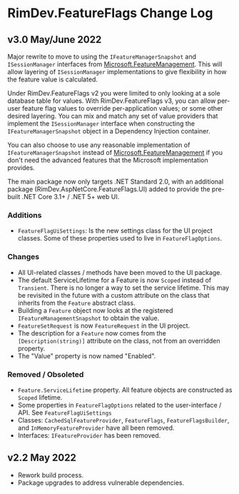 # RimDev.FeatureFlags Change Log

## v3.0 May/June 2022

Major rewrite to move to using the `IFeatureManagerSnapshot` and `ISessionManager` interfaces from [Microsoft.FeatureManagement](https://www.nuget.org/packages/Microsoft.FeatureManagement/).  This will allow layering of `ISessionManager` implementations to give flexibility in how the feature value is calculated.

Under RimDev.FeatureFlags v2 you were limited to only looking at a sole database table for values.  With RimDev.FeatureFlags v3, you can allow per-user feature flag values to override per-application values; or some other desired layering.  You can mix and match any set of value providers that implement the `ISessionManager` interface when constructing the `IFeatureManagerSnapshot` object in a Dependency Injection container.

You can also choose to use any reasonable implementation of `IFeatureManagerSnapshot` instead of [Microsoft.FeatureManagement](https://www.nuget.org/packages/Microsoft.FeatureManagement/) if you don't need the advanced features that the Microsoft implementation provides.

The main package now only targets .NET Standard 2.0, with an additional package (RimDev.AspNetCore.FeatureFlags.UI) added to provide the pre-built .NET Core 3.1+ / .NET 5+ web UI.

### Additions

- `FeatureFlagUiSettings`: Is the new settings class for the UI project classes.  Some of these properties used to live in `FeatureFlagOptions`.

### Changes

- All UI-related classes / methods have been moved to the UI package.
- The default ServiceLifetime for a Feature is now `Scoped` instead of `Transient`.  There is no longer a way to set the service lifetime.  This may be revisited in the future with a custom attribute on the class that inherits from the `Feature` abstract class.
- Building a `Feature` object now looks at the registered `IFeatureManagementSnapshot` to obtain the value.
- `FeatureSetRequest` is now `FeatureRequest` in the UI project.
- The description for a `Feature` now comes from the `[Description(string)]` attribute on the class, not from an overridden property.
- The "Value" property is now named "Enabled".

### Removed / Obsoleted

- `Feature.ServiceLifetime` property.  All feature objects are constructed as `Scoped` lifetime.
- Some properties in `FeatureFlagOptions` related to the user-interface / API.  See `FeatureFlagUiSettings`
- Classes: `CachedSqlFeatureProvider`, `FeatureFlags`, `FeatureFlagsBuilder`, and `InMemoryFeatureProvider` have all been removed.
- Interfaces: `IFeatureProvider` has been removed.

## v2.2 May 2022

- Rework build process.
- Package upgrades to address vulnerable dependencies.

